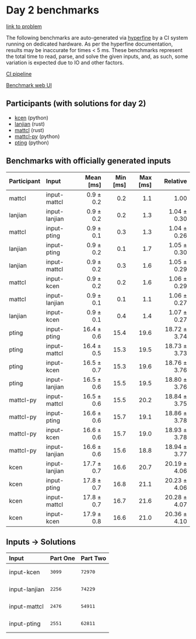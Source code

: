 # Day 2 benchmarks

[link to problem](https://adventofcode.com/2023/day/2)

The following benchmarks are auto-generated via
[hyperfine](https://github.com/sharkdp/hyperfine) by a CI system running on
dedicated hardware. As per the hyperfine documentation, results may be
inaccurate for times < 5 ms. These benchmarks represent the total time to read,
parse, and solve the given inputs, and, as such, some variation is expected due
to IO and other factors.

[CI pipeline](http://ci.papercode.net:8080/teams/main/pipelines/aoc2023)

[Benchmark web UI](https://aoc.ancalagon.black)


## Participants (with solutions for day 2)

- [kcen](https://github.com/kcen/aoc2023) (python)
- [lanjian](https://github.com/lanjian/aoc-2023) (rust)
- [mattcl](https://github.com/mattcl/aoc2023) (rust)
- [mattcl-py](https://github.com/mattcl/aoc2023-py) (python)
- [pting](https://github.com/pting/aoc2023) (python)


## Benchmarks with officially generated inputs

| Participant | Input | Mean [ms] | Min [ms] | Max [ms] | Relative |
|:---|:---|---:|---:|---:|---:|
| mattcl | input-mattcl | 0.9 ± 0.2 | 0.2 | 1.1 | 1.00 |
| lanjian | input-lanjian | 0.9 ± 0.2 | 0.2 | 1.3 | 1.04 ± 0.30 |
| mattcl | input-pting | 0.9 ± 0.1 | 0.3 | 1.3 | 1.04 ± 0.26 |
| lanjian | input-pting | 0.9 ± 0.2 | 0.1 | 1.7 | 1.05 ± 0.30 |
| lanjian | input-mattcl | 0.9 ± 0.2 | 0.3 | 1.6 | 1.05 ± 0.29 |
| mattcl | input-kcen | 0.9 ± 0.2 | 0.2 | 1.6 | 1.06 ± 0.29 |
| mattcl | input-lanjian | 0.9 ± 0.1 | 0.1 | 1.1 | 1.06 ± 0.27 |
| lanjian | input-kcen | 0.9 ± 0.1 | 0.4 | 1.4 | 1.07 ± 0.27 |
| pting | input-pting | 16.4 ± 0.6 | 15.4 | 19.6 | 18.72 ± 3.74 |
| pting | input-mattcl | 16.4 ± 0.5 | 15.3 | 19.5 | 18.73 ± 3.73 |
| pting | input-kcen | 16.5 ± 0.7 | 15.3 | 19.6 | 18.76 ± 3.76 |
| pting | input-lanjian | 16.5 ± 0.6 | 15.5 | 19.5 | 18.80 ± 3.76 |
| mattcl-py | input-mattcl | 16.5 ± 0.6 | 15.5 | 20.2 | 18.84 ± 3.75 |
| mattcl-py | input-pting | 16.6 ± 0.6 | 15.7 | 19.1 | 18.86 ± 3.78 |
| mattcl-py | input-kcen | 16.6 ± 0.6 | 15.7 | 19.0 | 18.93 ± 3.78 |
| mattcl-py | input-lanjian | 16.6 ± 0.6 | 15.6 | 18.8 | 18.94 ± 3.77 |
| kcen | input-lanjian | 17.7 ± 0.7 | 16.6 | 20.7 | 20.19 ± 4.06 |
| kcen | input-pting | 17.8 ± 0.7 | 16.8 | 21.1 | 20.23 ± 4.06 |
| kcen | input-mattcl | 17.8 ± 0.7 | 16.7 | 21.6 | 20.28 ± 4.07 |
| kcen | input-kcen | 17.9 ± 0.8 | 16.6 | 21.0 | 20.36 ± 4.10 |


## Inputs -> Solutions

| Input | Part One | Part Two |
|:---|:---|:---|
|input-kcen|<pre>3099</pre>|<pre>72970</pre>|
|input-lanjian|<pre>2256</pre>|<pre>74229</pre>|
|input-mattcl|<pre>2476</pre>|<pre>54911</pre>|
|input-pting|<pre>2551</pre>|<pre>62811</pre>|